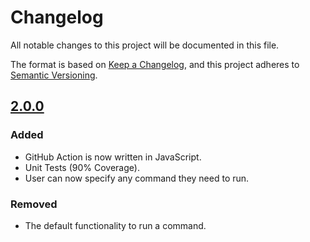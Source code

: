 # Changelog

All notable changes to this project will be documented in this file.

The format is based on [Keep a Changelog](https://keepachangelog.com/en/1.0.0/),
and this project adheres to [Semantic Versioning](https://semver.org/spec/v2.0.0.html).

## [2.0.0](https://github.com/EliLillyCo/edat-services-github/releases/tag/v2.0.0)

### Added

- GitHub Action is now written in JavaScript.
- Unit Tests (90% Coverage).
- User can now specify any command they need to run.

### Removed

- The default functionality to run a command.
